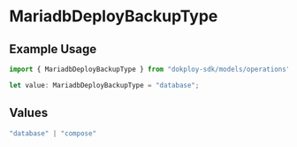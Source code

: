 # MariadbDeployBackupType

## Example Usage

```typescript
import { MariadbDeployBackupType } from "dokploy-sdk/models/operations";

let value: MariadbDeployBackupType = "database";
```

## Values

```typescript
"database" | "compose"
```